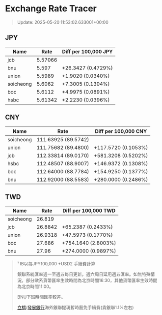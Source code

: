 # Exchange Rate Tracer

> Update: 2025-05-20 11:53:02.633001+00:00

## JPY

| Name      |    Rate | Diff per 100,000 JPY   |
|-----------|---------|------------------------|
| jcb       | 5.57066 |                        |
| bnu       | 5.597   | +26.3427 (0.4729%)     |
| union     | 5.5989  | +1.9020 (0.0340%)      |
| soicheong | 5.6062  | +7.3005 (0.1304%)      |
| boc       | 5.6112  | +4.9975 (0.0891%)      |
| hsbc      | 5.61342 | +2.2230 (0.0396%)      |

## CNY

| Name      | Rate                | Diff per 100,000 CNY   |
|-----------|---------------------|------------------------|
| soicheong | 111.63925	(89.5742) |                        |
| union     | 111.75682	(89.4800) | +117.5720 (0.1053%)    |
| jcb       | 112.33814	(89.0170) | +581.3208 (0.5202%)    |
| hsbc      | 112.48507	(88.9007) | +146.9372 (0.1308%)    |
| boc       | 112.64000	(88.7784) | +154.9250 (0.1377%)    |
| bnu       | 112.92000	(88.5583) | +280.0000 (0.2486%)    |

## TWD

| Name      |    Rate | Diff per 100,000 TWD   |
|-----------|---------|------------------------|
| soicheong | 26.819  |                        |
| jcb       | 26.8842 | +65.2387 (0.2433%)     |
| union     | 26.9318 | +47.5973 (0.1770%)     |
| boc       | 27.686  | +754.1640 (2.8003%)    |
| bnu       | 27.96   | +274.0000 (0.9897%)    |


> ¹ IB以每JPY100,000 +USD2 手續費計算
>
> 銀聯系統匯率週一至週五每日更新，週六周日延用週五匯率。如無特殊情況，部分歐系貨幣匯率生效時間為北京時間16:30，其他貨幣匯率生效時間為北京時間11:00。
>
> BNU下班時間匯率較差。
>
> [立橋](https://www.wlbank.com.mo/uploads/ueditor/file/20181211/1544536513900230.pdf)/[發展銀行](https://www.mdb.com.mo/Service_Charges_20230728.pdf)海外銀聯提現暫時豁免手續費(貴銀聯1.1%左右)

